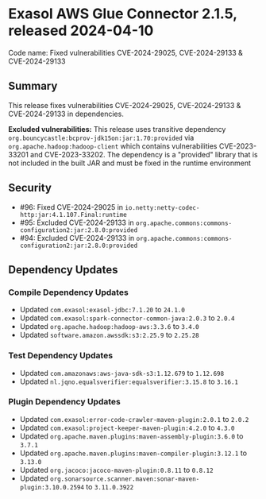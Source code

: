 # Exasol AWS Glue Connector 2.1.5, released 2024-04-10

Code name: Fixed vulnerabilities CVE-2024-29025, CVE-2024-29133 & CVE-2024-29133

## Summary

This release fixes vulnerabilities CVE-2024-29025, CVE-2024-29133 & CVE-2024-29133 in dependencies.

**Excluded vulnerabilities:** This release uses transitive dependency `org.bouncycastle:bcprov-jdk15on:jar:1.70:provided` via `org.apache.hadoop:hadoop-client` which contains vulnerabilities CVE-2023-33201 and CVE-2023-33202. The dependency is a "provided" library that is not included in the built JAR and must be fixed in the runtime environment

## Security

* #96: Fixed CVE-2024-29025 in `io.netty:netty-codec-http:jar:4.1.107.Final:runtime`
* #95: Excluded CVE-2024-29133 in `org.apache.commons:commons-configuration2:jar:2.8.0:provided`
* #94: Excluded CVE-2024-29133 in `org.apache.commons:commons-configuration2:jar:2.8.0:provided`

## Dependency Updates

### Compile Dependency Updates

* Updated `com.exasol:exasol-jdbc:7.1.20` to `24.1.0`
* Updated `com.exasol:spark-connector-common-java:2.0.3` to `2.0.4`
* Updated `org.apache.hadoop:hadoop-aws:3.3.6` to `3.4.0`
* Updated `software.amazon.awssdk:s3:2.25.9` to `2.25.28`

### Test Dependency Updates

* Updated `com.amazonaws:aws-java-sdk-s3:1.12.679` to `1.12.698`
* Updated `nl.jqno.equalsverifier:equalsverifier:3.15.8` to `3.16.1`

### Plugin Dependency Updates

* Updated `com.exasol:error-code-crawler-maven-plugin:2.0.1` to `2.0.2`
* Updated `com.exasol:project-keeper-maven-plugin:4.2.0` to `4.3.0`
* Updated `org.apache.maven.plugins:maven-assembly-plugin:3.6.0` to `3.7.1`
* Updated `org.apache.maven.plugins:maven-compiler-plugin:3.12.1` to `3.13.0`
* Updated `org.jacoco:jacoco-maven-plugin:0.8.11` to `0.8.12`
* Updated `org.sonarsource.scanner.maven:sonar-maven-plugin:3.10.0.2594` to `3.11.0.3922`
